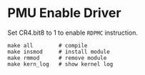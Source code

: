 # PMU Enable Driver

Set CR4.bit8 to 1 to enable `RDPMC` instruction.

```shell
make all        # compile
make insmod     # install module
make rmmod      # remove module
make kern_log   # show kernel log
```
